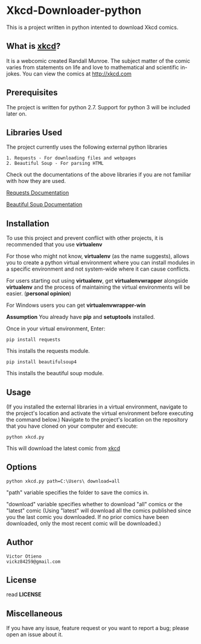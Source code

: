 # Xkcd-Downloader-python
This is a project written in python intented to download Xkcd comics. 


What is [xkcd](http://xkcd.com)?
-------------
It is a webcomic created Randall Munroe. The subject matter of the comic varies from 
statements on life and love to mathematical and scientific in-jokes.
You can view the comics at http://xkcd.com

Prerequisites
-------------
The project is written for python 2.7. Support for python 3 will be included later on.

Libraries Used
--------------
The project currently uses the following external python libraries

    1. Requests - For downloading files and webpages 
    2. Beautiful Soup - For parsing HTML

Check out the documentations of the above libraries if you are not familiar with how
they are used.

[Requests Documentation](http://docs.python-requests.org) 

[Beautiful Soup Documentation](http://www.crummy.com/software/BeautifulSoup/bs4/doc/)

Installation
------------
To use this project and prevent conflict with other projects, it is recommended that you use **virtualenv** 

For those who might not know, **virtualenv** (as the name suggests), allows you to create a python virtual environment where you can install modules in a specific environment and not system-wide where it can cause conflicts.

For users starting out using **virtualenv**, get **virtualenvwrapper**
alongside **virtualenv** and the process of maintaining the virtual environments will be easier. (**personal opinion**)

For Windows users you can get **virtualenvwrapper-win**

**Assumption**
You already have **pip** and **setuptools** installed.

Once in your virtual environment, Enter:
	
	pip install requests

This installs the requests module.

	pip install beautifulsoup4

This installs the beautiful soup module.

Usage
------
(If you installed the external libraries in a virtual environment, 
navigate to the project's location and activate the virtual environment before executing the command below.)
Navigate to the project's location on the repository that you have cloned on your computer 
and execute:

    python xkcd.py
    
This will download the latest comic from [xkcd](http://xkcd.com)

Options
--------

    python xkcd.py path=C:\Users\ download=all
    
"path" variable specifies the folder to save the comics in.

"download" variable specifies whether to download "all" comics or the "latest" comic
(Using "latest" will download all the comics published since you the last comic you downloaded. 
If no prior comics have been downloaded, only the most recent comic will be downloaded.)

Author
------
    Victor Otieno
    vickz84259@gmail.com
    
License
-------
read **LICENSE**

Miscellaneous
-------------
If you have any issue, feature request or you want to report a bug; please open an issue about it.

